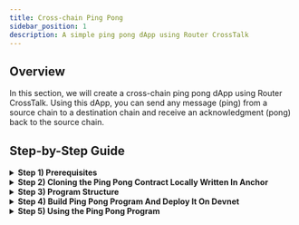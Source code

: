 ```yaml
---
title: Cross-chain Ping Pong
sidebar_position: 1
description: A simple ping pong dApp using Router CrossTalk
---
```


## Overview

In this section, we will create a cross-chain ping pong dApp using Router CrossTalk. Using this dApp, you can send any message (ping) from a source chain to a destination chain and receive an acknowledgment (pong) back to the source chain. 

## Step-by-Step Guide

<details>
<summary><b>Step 1) Prerequisites </b></summary>
Before you begin, ensure you have met the following requirements:

* [Rust](https://doc.rust-lang.org/book/ch01-01-installation.html)
* [Solana CLI](https://solana.com/docs/intro/installation)
* [Anchor](https://www.anchor-lang.com/docs/installation)
* [Node.js](https://nodejs.org/en/download/package-manager)

</details>

<details>
<summary><b>Step 2) Cloning the Ping Pong Contract Locally Written In Anchor</b></summary>

```bash
git clone https://github.com/router-protocol/new-crosstalk-sample.git
```
After cloning the this repo, change your directory:

```bash
cd ./solana
```
</details>

<details>
<summary><b>Step 3) Program Structure </b></summary>

### Events

* [`AckFromDestination`](https://github.com/router-protocol/new-crosstalk-sample/blob/master/solana/programs/ping_pong/src/lib.rs#L14): Acknowledgment event emitted after receiving a message from a destination chain.
* [`PingFromSource`](https://github.com/router-protocol/new-crosstalk-sample/blob/master/solana/programs/ping_pong/src/lib.rs#L22): Event emitted when a ping is received from a source chain.
* [`NewPing`](https://github.com/router-protocol/new-crosstalk-sample/blob/master/solana/programs/ping_pong/src/lib.rs#L29): Event emitted when a new ping is sent.

### Main Functions

* 💡[`initialize`](https://github.com/router-protocol/new-crosstalk-sample/blob/master/solana/programs/ping_pong/src/lib.rs#L127): Initializes the `PingPongAccount` with details like chain-id , gateway-authority, owner, and fee settings.
* [`set_dapp_metadata`](https://github.com/router-protocol/new-crosstalk-sample/blob/master/solana/programs/ping_pong/src/lib.rs#L292): Sets the fee payer on the router chain. This enables the chain to deduct the fee from the designated fee payer for any cross-chain request (fees are deducted in ROUTE tokens).
:::note
`set_dapp_metadata` must be called before invoking the `i_ping` request.
:::
* [`i_ping`](https://github.com/router-protocol/new-crosstalk-sample/blob/master/solana/programs/ping_pong/src/lib.rs#L178): Sends a ping to another blockchain, specifying the destination chain, contract, and metadata. Internally, it initializes a `request_packet` account and sets the destination contract and packet.
:::note
Please note, before making a ping call, approve the fee payer request on explorer.
:::
* [`i_receive`](https://github.com/router-protocol/new-crosstalk-sample/blob/master/solana/programs/ping_pong/src/lib.rs#L323): Receives a ping from another chain and processes it.
* [`i_ack`](https://github.com/router-protocol/new-crosstalk-sample/blob/master/solana/programs/ping_pong/src/lib.rs#L346): Acknowledges a message and emits relevant events.

### Helper Functions (internal module)

* [`_when_not_pause`](https://github.com/router-protocol/new-crosstalk-sample/blob/master/solana/programs/ping_pong/src/lib.rs#L41) / [`_when_pause`](https://github.com/router-protocol/new-crosstalk-sample/blob/master/solana/programs/ping_pong/src/lib.rs#L47): Check if the contract is paused/unpaused.
* [`abi_encode_u128_string`](https://github.com/router-protocol/new-crosstalk-sample/blob/master/solana/programs/ping_pong/src/lib.rs#L75): Encodes a u128 and string into a format suitable for cross-chain communication.
* [`abi_decode_u128_string`](https://github.com/router-protocol/new-crosstalk-sample/blob/master/solana/programs/ping_pong/src/lib.rs#L98): Decodes the ABI-encoded u128 and string from received cross-chain messages.

:::note
ABI encoding/decoding is not ideal on Solana due to larger packet sizes. It's recommended to use custom packet structures instead.
:::

Implementing the default trait is necessary on Solana to acheive cross-chain functionality.
</details>


<details>
<summary><b>Step 4) Build Ping Pong Program And Deploy It On Devnet </b></summary>

Build program before deploying

```bash
anchor build
```

Deploy it now on devnet

```bash
anchor deploy --provider.cluster devnet --program-name ping_pong
```

:::note
- Before deploying, ensure that the program address is updated in both `lib.rs` and `Anchor.toml`. After that, rebuild the program and proceed with the deployment.
:::

</details>

<details>
<summary><b>Step 5) Using the Ping Pong Program </b></summary>

You can interact with the deployed program with written scripts, to interact add `PRIVATE_KEY` in .env or else script will try to interact with your locally stored wallet `~/.config/solana/id.json`

#### to initialize 

```bash
npx ts-node ./scripts/ping-pong.ts --type "initialize" --net solana-devnet --program_id [PROGRAM_ID] --args "[CHAIN_ID],[GATEWAY_PROGRAM]"
```
* For an example of a initialization, refer to this [transaction](https://explorer.solana.com/tx/4qJRWAoQFNGmXjouPgfYUahAUaEHftqRyqoWEdQUqsuMwvXkg1B4jqvnUnas2ypPHvowcXiNxfRVmBuA6ujiWmcC?cluster=devnet).

#### to set dapp metadata

```bash
npx ts-node ./scripts/ping-pong.ts --type "set_dapp_metadata" --net solana-devnet --program_id [PROGRAM_ID]  --args "[GATEWAY_PROGRAM],[FEE_PAYER]"
```

* For an example of a set dapp metadata, refer to this [transaction](https://explorer.solana.com/tx/36Hk4FyhmxSUCeiaNu2zcLoAMECemz5RwLtQaCB3QWFpVRojYs7LMBXrUuKASdzHBBy5KYPnPDw19zFBiXMKqpwF?cluster=devnet).

#### to approve fee payer on router chain

```bash
npx ts-node ./scripts/ping-pong.ts --type "approve_fee_payer" --net solana-devnet --program_id [PROGRAM_ID] --args "[PRIVATE_KEY],[RouterEnv]"
```
* For an example of a fee payer approval, refer to this [transaction](https://testnet.routerscan.io/tx/27AC238B7EAD82AA01B794E4DD3ED9AD22D8EB33784CAFC8DE98069C3FC84031).

#### to ping

```bash
npx ts-node ./scripts/ping-pong.ts --type "ping" --net solana-devnet --program_id [PROGRAM_ID] --args "[GATEWAY_PROGRAM],[DST_CHAIN_ID],[DST_PING_PONG_CONTRACT]"
```

* For an example of a ping to avalanche fuji, refer to this [transaction](https://explorer.solana.com/tx/3bnJwLeMZR5YJtEjdX6nownETRnmNUmKvyU4hfYS9pHBZG9v8PcqQymtLGhGUjfbMh9h6ciPmwVBigdYaYqaqbsc?cluster=devnet).


#### to get the destination contract address for Solana when calling from another chain

```bash
npx ts-node ./scripts/ping-pong.ts --type "get_dst_contract" --net solana-devnet --program_id [PROGRAM_ID]
```

* For an example, dst contract can be as `0x6279fbdaeec3e50d239ed3ddae459e183d4fe773bc33a9076beda840c2f8b62696802f96e43fa2dc6433c4cc504eb5de43836e0ef686493ca3a0eba2958b554dc9288c5f70612bc1f283dfa410a96af07f9201d2a8b1551abe175279d7b7cc986279fbdaeec3e50d239ed3ddae459e183d4fe773bc33a9076beda840c2f8b626`

:::note
- When pinging from another chain to Solana, the destination contract address must include the `ping_pong_program_id`, `ping_pong_account_id`, `event_authority`, and `program_id`. Otherwise, the transaction will not be processed.
:::
</details>
